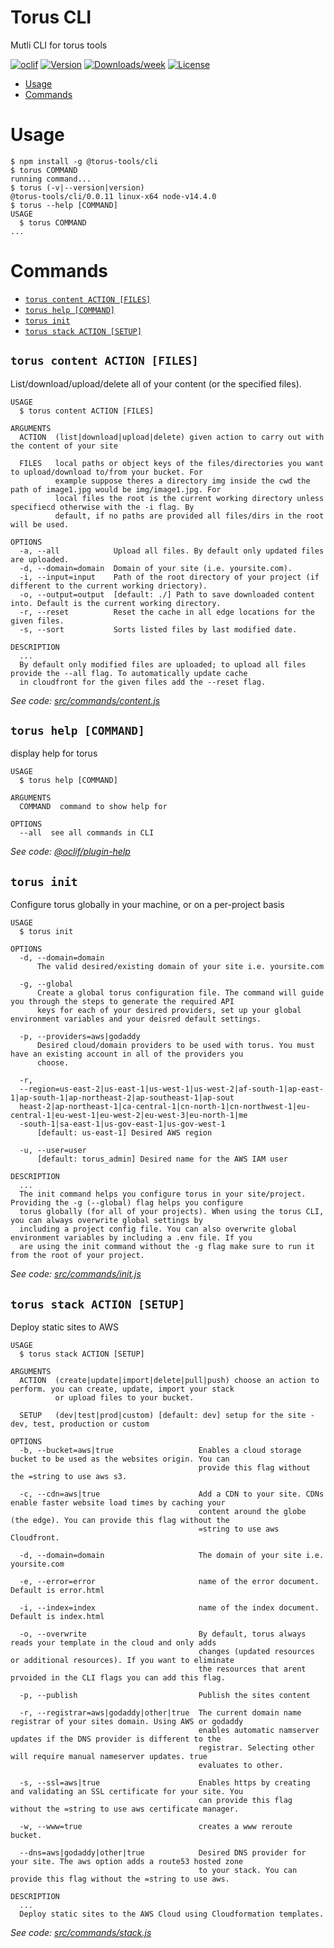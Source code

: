 Torus CLI
========

Mutli CLI for torus tools

[![oclif](https://img.shields.io/badge/cli-oclif-brightgreen.svg)](https://oclif.io)
[![Version](https://img.shields.io/npm/v/toruscli.svg)](https://npmjs.org/package/toruscli)
[![Downloads/week](https://img.shields.io/npm/dw/@torus-tools/cli.svg)](https://npmjs.org/package/@torus-tools/cli)
[![License](https://img.shields.io/npm/l/@torus-tools/cli.svg)](https://github.com/torus-tools/cli/blob/master/package.json)

<!-- toc -->
* [Usage](#usage)
* [Commands](#commands)
<!-- tocstop -->
# Usage
<!-- usage -->
```sh-session
$ npm install -g @torus-tools/cli
$ torus COMMAND
running command...
$ torus (-v|--version|version)
@torus-tools/cli/0.0.11 linux-x64 node-v14.4.0
$ torus --help [COMMAND]
USAGE
  $ torus COMMAND
...
```
<!-- usagestop -->
# Commands
<!-- commands -->
* [`torus content ACTION [FILES]`](#torus-content-action-files)
* [`torus help [COMMAND]`](#torus-help-command)
* [`torus init`](#torus-init)
* [`torus stack ACTION [SETUP]`](#torus-stack-action-setup)

## `torus content ACTION [FILES]`

List/download/upload/delete all of your content (or the specified files).

```
USAGE
  $ torus content ACTION [FILES]

ARGUMENTS
  ACTION  (list|download|upload|delete) given action to carry out with the content of your site

  FILES   local paths or object keys of the files/directories you want to upload/download to/from your bucket. For
          example suppose theres a directory img inside the cwd the path of image1.jpg would be img/image1.jpg. For
          local files the root is the current working directory unless specifiecd otherwise with the -i flag. By
          default, if no paths are provided all files/dirs in the root will be used.

OPTIONS
  -a, --all            Upload all files. By default only updated files are uploaded.
  -d, --domain=domain  Domain of your site (i.e. yoursite.com).
  -i, --input=input    Path of the root directory of your project (if different to the current working driectory).
  -o, --output=output  [default: ./] Path to save downloaded content into. Default is the current working directory.
  -r, --reset          Reset the cache in all edge locations for the given files.
  -s, --sort           Sorts listed files by last modified date.

DESCRIPTION
  ...
  By default only modified files are uploaded; to upload all files provide the --all flag. To automatically update cache 
  in cloudfront for the given files add the --reset flag.
```

_See code: [src/commands/content.js](https://github.com/torus-tools/cli/blob/v0.0.11/src/commands/content.js)_

## `torus help [COMMAND]`

display help for torus

```
USAGE
  $ torus help [COMMAND]

ARGUMENTS
  COMMAND  command to show help for

OPTIONS
  --all  see all commands in CLI
```

_See code: [@oclif/plugin-help](https://github.com/oclif/plugin-help/blob/v3.2.0/src/commands/help.ts)_

## `torus init`

Configure torus globally in your machine, or on a per-project basis

```
USAGE
  $ torus init

OPTIONS
  -d, --domain=domain
      The valid desired/existing domain of your site i.e. yoursite.com

  -g, --global
      Create a global torus configuration file. The command will guide you through the steps to generate the required API 
      keys for each of your desired providers, set up your global environment variables and your deisred default settings.

  -p, --providers=aws|godaddy
      Desired cloud/domain providers to be used with torus. You must have an existing account in all of the providers you 
      choose.

  -r, 
  --region=us-east-2|us-east-1|us-west-1|us-west-2|af-south-1|ap-east-1|ap-south-1|ap-northeast-2|ap-southeast-1|ap-sout
  heast-2|ap-northeast-1|ca-central-1|cn-north-1|cn-northwest-1|eu-central-1|eu-west-1|eu-west-2|eu-west-3|eu-north-1|me
  -south-1|sa-east-1|us-gov-east-1|us-gov-west-1
      [default: us-east-1] Desired AWS region

  -u, --user=user
      [default: torus_admin] Desired name for the AWS IAM user

DESCRIPTION
  ...
  The init command helps you configure torus in your site/project. Providing the -g (--global) flag helps you configure 
  torus globally (for all of your projects). When using the torus CLI, you can always overwrite global settings by 
  including a project config file. You can also overwrite global environment variables by including a .env file. If you 
  are using the init command without the -g flag make sure to run it from the root of your project.
```

_See code: [src/commands/init.js](https://github.com/torus-tools/cli/blob/v0.0.11/src/commands/init.js)_

## `torus stack ACTION [SETUP]`

Deploy static sites to AWS

```
USAGE
  $ torus stack ACTION [SETUP]

ARGUMENTS
  ACTION  (create|update|import|delete|pull|push) choose an action to perform. you can create, update, import your stack
          or upload files to your bucket.

  SETUP   (dev|test|prod|custom) [default: dev] setup for the site - dev, test, production or custom

OPTIONS
  -b, --bucket=aws|true                   Enables a cloud storage bucket to be used as the websites origin. You can
                                          provide this flag without the =string to use aws s3.

  -c, --cdn=aws|true                      Add a CDN to your site. CDNs enable faster website load times by caching your
                                          content around the globe (the edge). You can provide this flag without the
                                          =string to use aws Cloudfront.

  -d, --domain=domain                     The domain of your site i.e. yoursite.com

  -e, --error=error                       name of the error document. Default is error.html

  -i, --index=index                       name of the index document. Default is index.html

  -o, --overwrite                         By default, torus always reads your template in the cloud and only adds
                                          changes (updated resources or additional resources). If you want to eliminate
                                          the resources that arent prvoided in the CLI flags you can add this flag.

  -p, --publish                           Publish the sites content

  -r, --registrar=aws|godaddy|other|true  The current domain name registrar of your sites domain. Using AWS or godaddy
                                          enables automatic namserver updates if the DNS provider is different to the
                                          registrar. Selecting other will require manual nameserver updates. true
                                          evaluates to other.

  -s, --ssl=aws|true                      Enables https by creating and validating an SSL certificate for your site. You
                                          can provide this flag without the =string to use aws certificate manager.

  -w, --www=true                          creates a www reroute bucket.

  --dns=aws|godaddy|other|true            Desired DNS provider for your site. The aws option adds a route53 hosted zone
                                          to your stack. You can provide this flag without the =string to use aws.

DESCRIPTION
  ...
  Deploy static sites to the AWS Cloud using Cloudformation templates.
```

_See code: [src/commands/stack.js](https://github.com/torus-tools/cli/blob/v0.0.11/src/commands/stack.js)_
<!-- commandsstop -->
